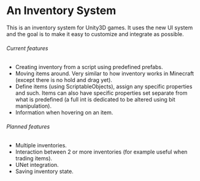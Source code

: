 # An Inventory System

This is an inventory system for Unity3D games. It uses the new UI system and the goal is to make it easy to customize and integrate as possible.

###### Current features
- Creating inventory from a script using predefined prefabs.
- Moving items around. Very similar to how inventory works in Minecraft (except there is no hold and drag yet).
- Define items (using ScriptableObjects), assign any specific properties and such. Items can also have specific properties set separate from what is predefined (a full int is dedicated to be altered using bit manipulation).
- Information when hovering on an item.

###### Planned features
- Multiple inventories.
- Interaction between 2 or more inventories (for example useful when trading items).
- UNet integration.
- Saving inventory state.

